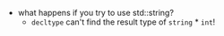 - what happens if you try to use std::string?
    - `decltype` can't find the result type of `string` * `int`!